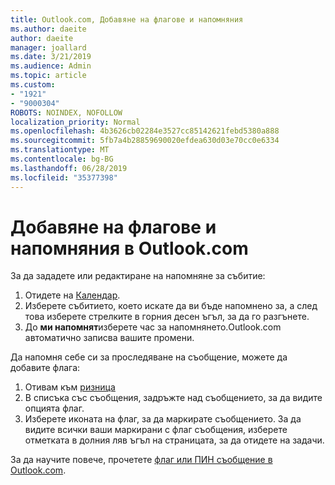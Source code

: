 ```yaml
---
title: Outlook.com, Добавяне на флагове и напомняния
ms.author: daeite
author: daeite
manager: joallard
ms.date: 3/21/2019
ms.audience: Admin
ms.topic: article
ms.custom:
- "1921"
- "9000304"
ROBOTS: NOINDEX, NOFOLLOW
localization_priority: Normal
ms.openlocfilehash: 4b3626cb02284e3527cc85142621febd5380a888
ms.sourcegitcommit: 5fb7a4b28859690020efdea630d03e70cc0e6334
ms.translationtype: MT
ms.contentlocale: bg-BG
ms.lasthandoff: 06/28/2019
ms.locfileid: "35377398"
---
```

# <a name="adding-flags-and-reminders-in-outlookcom"></a>Добавяне на флагове и напомняния в Outlook.com

За да зададете или редактиране на напомняне за събитие:

1. Отидете на [Календар](https://outlook.live.com/calendar/).
1. Изберете събитието, което искате да ви бъде напомнено за, а след това изберете стрелките в горния десен ъгъл, за да го разгънете.
1. До **ми напомнят**изберете час за напомнянето.Outlook.com автоматично записва вашите промени.

Да напомня себе си за проследяване на съобщение, можете да добавите флага:

1. Отивам към [ризница](https://outlook.live.com/mail/)
1. В списъка със съобщения, задръжте над съобщението, за да видите опцията флаг.
1. Изберете иконата на флаг, за да маркирате съобщението. За да видите всички ваши маркирани с флаг съобщения, изберете отметката в долния ляв ъгъл на страницата, за да отидете на задачи.
 
За да научите повече, прочетете [флаг или ПИН съобщение в Outlook.com](https://support.office.com/article/8e911e69-30d6-4cc8-8c71-a1163560618a).

